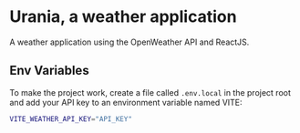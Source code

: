 # Urania, a weather application
A weather application using the OpenWeather API and ReactJS.


## Env Variables

To make the project work, create a file called ``.env.local`` in the project root and add your API key to an environment variable named VITE:

```bash
VITE_WEATHER_API_KEY="API_KEY"
```
